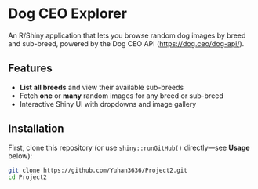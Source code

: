 # Dog CEO Explorer

An R/Shiny application that lets you browse random dog images by breed and sub-breed, powered by the Dog CEO API (https://dog.ceo/dog-api/).

## Features

- **List all breeds** and view their available sub-breeds  
- Fetch **one** or **many** random images for any breed or sub-breed  
- Interactive Shiny UI with dropdowns and image gallery  

## Installation

First, clone this repository (or use `shiny::runGitHub()` directly—see **Usage** below):

```bash
git clone https://github.com/Yuhan3636/Project2.git
cd Project2

